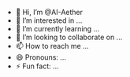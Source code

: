 - 👋 Hi, I’m @AI-Aether
- 👀 I’m interested in ...
- 🌱 I’m currently learning ...
- 💞️ I’m looking to collaborate on ...
- 📫 How to reach me ...
- 😄 Pronouns: ...
- ⚡ Fun fact: ...

<!---
AI-Aether/AI-Aether is a ✨ special ✨ repository because its `README.md` (this file) appears on your GitHub profile.
You can click the Preview link to take a look at your changes.
--->
